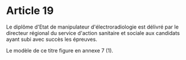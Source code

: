 # Article 19

Le diplôme d'Etat de manipulateur d'électroradiologie est délivré par le directeur régional du service d'action sanitaire et sociale aux candidats ayant subi avec succès les épreuves.

Le modèle de ce titre figure en annexe 7 (1).
